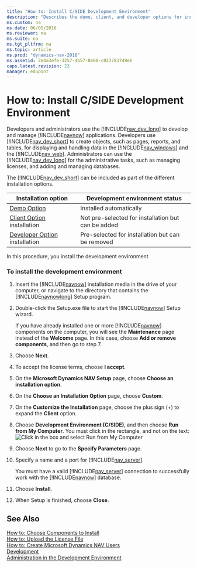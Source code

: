 ```yaml
---
title: "How to: Install C/SIDE Development Environment"
description: "Describes the demo, client, and developer options for installing the C/SIDE Development Environment."
ms.custom: na
ms.date: 06/05/2016
ms.reviewer: na
ms.suite: na
ms.tgt_pltfrm: na
ms.topic: article
ms.prod: "dynamics-nav-2018"
ms.assetid: 2e4a3efe-3257-4b57-8e00-c023783749eb
caps.latest.revision: 23
manager: edupont
---
```

# How to: Install C/SIDE Development Environment
Developers and administrators use the [!INCLUDE[nav_dev_long](includes/nav_dev_long_md.md)] to develop and manage [!INCLUDE[navnow](includes/navnow_md.md)] applications. Developers use [!INCLUDE[nav_dev_short](includes/nav_dev_short_md.md)] to create objects, such as pages, reports, and tables, for displaying and handling data in the [!INCLUDE[nav_windows](includes/nav_windows_md.md)] and the [!INCLUDE[nav_web](includes/nav_web_md.md)]. Administrators can use the [!INCLUDE[nav_dev_long](includes/nav_dev_long_md.md)] for the administrative tasks, such as managing licenses, and adding and managing databases.  

 The [!INCLUDE[nav_dev_short](includes/nav_dev_short_md.md)] can be included as part of the different installation options.  

|Installation option|Development environment status|  
|-------------------------|------------------------------------|  
|[Demo Option](Demo-Option.md)|Installed automatically|  
|[Client Option](Client-Option.md) installation|Not pre-selected for installation but can be added|  
|[Developer Option](Developer-Option.md) installation|Pre-selected for installation but can be removed|  

 In this procedure, you install the development environment  

### To install the development environment  

1.  Insert the [!INCLUDE[navnow](includes/navnow_md.md)] installation media in the drive of your computer, or navigate to the directory that contains the [!INCLUDE[navnowlong](includes/navnowlong_md.md)] Setup program.  

2.  Double-click the Setup.exe file to start the [!INCLUDE[navnow](includes/navnow_md.md)] Setup wizard.  

     If you have already installed one or more [!INCLUDE[navnow](includes/navnow_md.md)] components on the computer, you will see the **Maintenance** page instead of the **Welcome** page. In this case, choose **Add or remove components**, and then go to step 7.  

3.  Choose **Next**.  

4.  To accept the license terms, choose **I accept**.  

5.  On the **Microsoft Dynamics NAV Setup** page, choose **Choose an installation option**.  

6.  On the **Choose an Installation Option** page, choose **Custom**.  

7.  On the **Customize the Installation** page, choose the plus sign \(+\) to expand the **Client** option.  

8.  Choose **Development Environment \(C/SIDE\)**, and then choose **Run from My Computer**. You must click in the rectangle, and not on the text: ![Click in the box and select Run from My Computer](media/RunFromMy.JPG "RunFromMy")  

9. Choose **Next** to go to the **Specify Parameters** page.  

10. Specify a name and a port for [!INCLUDE[nav_server](includes/nav_server_md.md)].  

     You must have a valid [!INCLUDE[nav_server](includes/nav_server_md.md)] connection to successfully work with the [!INCLUDE[navnow](includes/navnow_md.md)] database.  

11. Choose **Install**.  

12. When Setup is finished, choose **Close**.  

## See Also  
 [How to: Choose Components to Install](How-to--Choose-Components-to-Install.md)   
 [How to: Upload the License File](How-to--Upload-the-License-File.md)   
 [How to: Create Microsoft Dynamics NAV Users](How-to--Create-Microsoft-Dynamics-NAV-Users.md)   
 [Development](Development.md)   
 [Administration in the Development Environment](Administration-in-the-Development-Environment.md)
